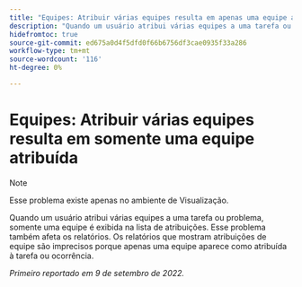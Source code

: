 ```yaml
---
title: "Equipes: Atribuir várias equipes resulta em apenas uma equipe atribuída"
description: "Quando um usuário atribui várias equipes a uma tarefa ou problema, apenas uma equipe aparece na lista de atribuições. Esse problema também afeta os relatórios. Os relatórios que mostram atribuições de equipe são imprecisos porque somente uma equipe aparece como atribuída à tarefa ou ocorrência."
hidefromtoc: true
source-git-commit: ed675a0d4f5dfd0f66b6756df3cae0935f33a286
workflow-type: tm+mt
source-wordcount: '116'
ht-degree: 0%

---
```



# Equipes: Atribuir várias equipes resulta em somente uma equipe atribuída

>[!NOTE]
>
>Esse problema existe apenas no ambiente de Visualização.

Quando um usuário atribui várias equipes a uma tarefa ou problema, somente uma equipe é exibida na lista de atribuições. Esse problema também afeta os relatórios. Os relatórios que mostram atribuições de equipe são imprecisos porque apenas uma equipe aparece como atribuída à tarefa ou ocorrência.

_Primeiro reportado em 9 de setembro de 2022._

